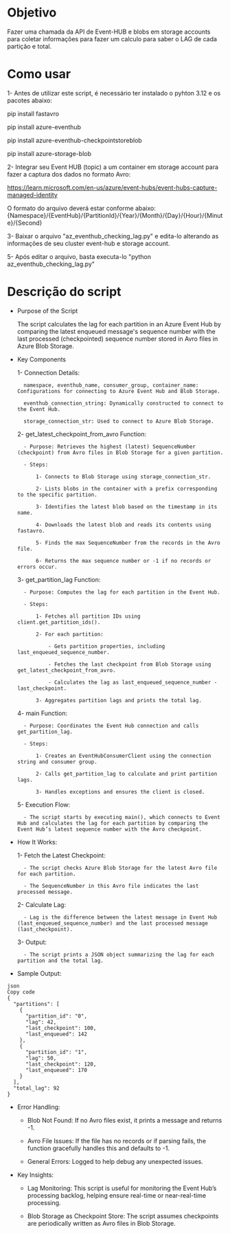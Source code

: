 # Objetivo

Fazer uma chamada da API de Event-HUB e blobs em storage accounts para coletar informações para fazer um calculo para saber o LAG de cada partição e total. 
# Como usar

1- Antes de utilizar este script, é necessário ter instalado o pyhton 3.12 e os pacotes abaixo:

pip install fastavro

pip install azure-eventhub

pip install azure-eventhub-checkpointstoreblob

pip install azure-storage-blob

2- Integrar seu Event HUB (topic) a um container em storage account para fazer a captura dos dados no formato Avro:

https://learn.microsoft.com/en-us/azure/event-hubs/event-hubs-capture-managed-identity

O formato do arquivo deverá estar conforme abaixo:
{Namespace}/{EventHub}/{PartitionId}/{Year}/{Month}/{Day}/{Hour}/{Minute}/{Second}

3- Baixar o arquivo "az_eventhub_checking_lag.py" e edita-lo alterando as informações de seu cluster event-hub e storage account.

5- Após editar o arquivo, basta executa-lo "python az_eventhub_checking_lag.py"

# Descrição do script

- Purpose of the Script

    The script calculates the lag for each partition in an Azure Event Hub by comparing the latest enqueued message's sequence number with the last processed (checkpointed) sequence number stored in Avro files in Azure Blob Storage.

- Key Components

    1- Connection Details:

        namespace, eventhub_name, consumer_group, container_name: Configurations for connecting to Azure Event Hub and Blob Storage.

        eventhub_connection_string: Dynamically constructed to connect to the Event Hub.

        storage_connection_str: Used to connect to Azure Blob Storage.
    
    2- get_latest_checkpoint_from_avro Function:

        - Purpose: Retrieves the highest (latest) SequenceNumber (checkpoint) from Avro files in Blob Storage for a given partition.
  
        - Steps:
  
            1- Connects to Blob Storage using storage_connection_str.
  
            2- Lists blobs in the container with a prefix corresponding to the specific partition.

            3- Identifies the latest blob based on the timestamp in its name.
  
            4- Downloads the latest blob and reads its contents using fastavro.
  
            5- Finds the max SequenceNumber from the records in the Avro file.

            6- Returns the max sequence number or -1 if no records or errors occur.
  
    3- get_partition_lag Function:

        - Purpose: Computes the lag for each partition in the Event Hub.
  
        - Steps:
  
            1- Fetches all partition IDs using client.get_partition_ids().
  
            2- For each partition:
  
                - Gets partition properties, including last_enqueued_sequence_number.
  
                - Fetches the last checkpoint from Blob Storage using get_latest_checkpoint_from_avro.
  
                - Calculates the lag as last_enqueued_sequence_number - last_checkpoint.
  
            3- Aggregates partition lags and prints the total lag.
  
    4- main Function:

        - Purpose: Coordinates the Event Hub connection and calls get_partition_lag.
  
        - Steps:
  
            1- Creates an EventHubConsumerClient using the connection string and consumer group.
  
            2- Calls get_partition_lag to calculate and print partition lags.
  
            3- Handles exceptions and ensures the client is closed.
  
    5- Execution Flow:

        - The script starts by executing main(), which connects to Event Hub and calculates the lag for each partition by comparing the Event Hub’s latest sequence number with the Avro checkpoint.
  
- How It Works:

    1- Fetch the Latest Checkpoint:

        - The script checks Azure Blob Storage for the latest Avro file for each partition.
  
        - The SequenceNumber in this Avro file indicates the last processed message.
  
    2- Calculate Lag:

        - Lag is the difference between the latest message in Event Hub (last_enqueued_sequence_number) and the last processed message (last_checkpoint).
  
    3- Output:

        - The script prints a JSON object summarizing the lag for each partition and the total lag.
  
- Sample Output:

```
json
Copy code
{
  "partitions": [
    {
      "partition_id": "0",
      "lag": 42,
      "last_checkpoint": 100,
      "last_enqueued": 142
    },
    {
      "partition_id": "1",
      "lag": 50,
      "last_checkpoint": 120,
      "last_enqueued": 170
    }
  ],
  "total_lag": 92
}
```

- Error Handling:

    - Blob Not Found: If no Avro files exist, it prints a message and returns -1.

    - Avro File Issues: If the file has no records or if parsing fails, the function gracefully handles this and defaults to -1.

    - General Errors: Logged to help debug any unexpected issues.

- Key Insights:

    - Lag Monitoring: This script is useful for monitoring the Event Hub’s processing backlog, helping ensure real-time or near-real-time processing.
      
    - Blob Storage as Checkpoint Store: The script assumes checkpoints are periodically written as Avro files in Blob Storage.
